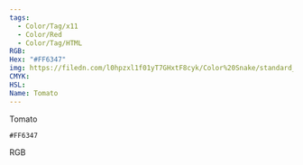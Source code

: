 ```yaml
---
tags:
  - Color/Tag/x11
  - Color/Red
  - Color/Tag/HTML
RGB: 
Hex: "#FF6347"
img: https://filedn.com/l0hpzxl1f01yT7GHxtF8cyk/Color%20Snake/standard_csv_to_svg/FF6347.svg
CMYK: 
HSL: 
Name: Tomato
---
```

Tomato
```palette
#FF6347
```
RGB